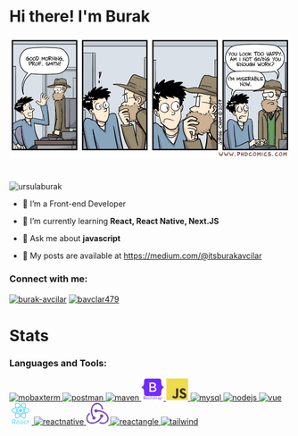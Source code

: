 # Hi there! I'm Burak

![Profile image](./about.png)

#

<p align="left"> <img src="https://komarev.com/ghpvc/?username=ursulaburak&label=Profile%20views&color=0e75b6&style=flat" alt="ursulaburak" /> </p>

- 🔭 I’m a Front-end Developer

- 🌱 I’m currently learning **React, React Native, Next.JS**

- 💬 Ask me about **javascript**

- 📮 My posts are available at https://medium.com/@itsburakavcilar

<h3 align="left">Connect with me:</h3>
<p align="left">
<a href="https://linkedin.com/in/burakavcilar" target="blank"><img align="center" src="https://raw.githubusercontent.com/rahuldkjain/github-profile-readme-generator/master/src/images/icons/Social/linked-in-alt.svg" alt="burak-avcilar" height="30" width="40" /></a>
<a href="https://www.hackerrank.com/burakkavcilar" target="blank"><img align="center" src="https://raw.githubusercontent.com/rahuldkjain/github-profile-readme-generator/master/src/images/icons/Social/hackerrank.svg" alt="bavclar479" height="30" width="40" /></a>
</p>


# Stats 
<h3 align="left">Languages and Tools:</h3>
<p align="left"> <a href="https://mobaxterm.mobatek.net/documentation.html" target="_blank" rel="noreferrer"> <img src="https://cdn.jsdelivr.net/gh/homarr-labs/dashboard-icons/webp/mobaxterm.webp" alt="mobaxterm" width="40" height="40" /> </a>  <a href="https://www.postman.com" target="_blank" rel="noreferrer"> <img src="https://www.vectorlogo.zone/logos/getpostman/getpostman-icon.svg" alt="postman" width="40" height="40"/> </a> <a href="https://maven.apache.org/" target="_blank" rel="noreferrer"> <img src="https://www.vectorlogo.zone/logos/apache_maven/apache_maven-ar21.svg" alt="maven" width="40" height="40"/> </a> <a href="https://getbootstrap.com" target="_blank" rel="noreferrer"> <img src="https://raw.githubusercontent.com/devicons/devicon/master/icons/bootstrap/bootstrap-plain-wordmark.svg" alt="bootstrap" width="40" height="40"/> </a>  <a href="https://developer.mozilla.org/en-US/docs/Web/JavaScript" target="_blank" rel="noreferrer"> <img src="https://raw.githubusercontent.com/devicons/devicon/master/icons/javascript/javascript-original.svg" alt="javascript" width="40" height="40"/> </a> <a href="https://www.mysql.com/" target="_blank" rel="noreferrer"> <img src="https://www.vectorlogo.zone/logos/mysql/mysql-official.svg" alt="mysql" width="40" height="40"/> </a> <a href="https://www.docker.com" target="_blank" rel="noreferrer"> <img src="https://www.vectorlogo.zone/logos/docker/docker-official.svg" alt="nodejs" width="40" height="40"/> </a> <a href="https://vuejs.org/" target="_blank" rel="noreferrer"> <img src="https://www.vectorlogo.zone/logos/vuejs/vuejs-icon.svg" alt="vue" width="40" height="40"/> </a> <a href="https://reactjs.org/" target="_blank" rel="noreferrer"> <img src="https://raw.githubusercontent.com/devicons/devicon/master/icons/react/react-original-wordmark.svg" alt="react" width="40" height="40"/> </a> <a href="https://reactnative.dev/" target="_blank" rel="noreferrer"> <img src="https://reactnative.dev/img/header_logo.svg" alt="reactnative" width="40" height="40"/> </a> <a href="https://redux.js.org" target="_blank" rel="noreferrer"> <img src="https://raw.githubusercontent.com/devicons/devicon/master/icons/redux/redux-original.svg" alt="redux" width="40" height="40"/> </a> <a href="https://www.reactrouter.com" target="_blank" rel="noreferrer"> <img src="https://www.vectorlogo.zone/logos/reactrouter/reactrouter-icon.svg" alt="reactangle" width="40" height="40" /> </a> <a href="https://tailwindcss.com/" target="_blank" rel="noreferrer"> <img src="https://www.vectorlogo.zone/logos/tailwindcss/tailwindcss-icon.svg" alt="tailwind" width="40" height="40"/> </a> </p>

